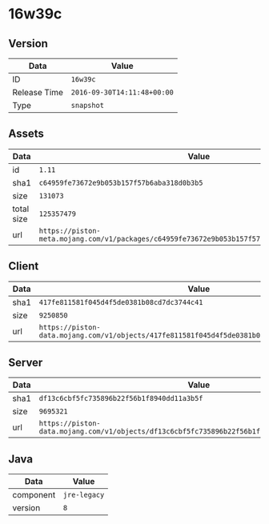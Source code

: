 # 16w39c

## Version

|**Data**        | **Value**                 |
|----------------|-------------------------|
| ID   | ```16w39c```   |
| Release Time   | ```2016-09-30T14:11:48+00:00```   |
| Type   | ```snapshot```   |

## Assets

|**Data**        | **Value**                 |
|----------------|-------------------------|
| id   | ```1.11```   |
| sha1   | ```c64959fe73672e9b053b157f57b6aba318d0b3b5```   |
| size   | ```131073```   |
| total size  | ```125357479```  |
| url       | ```https://piston-meta.mojang.com/v1/packages/c64959fe73672e9b053b157f57b6aba318d0b3b5/1.11.json``` |

## Client

|**Data**        | **Value**                 |
|----------------|-------------------------|
| sha1   | ```417fe811581f045d4f5de0381b08cd7dc3744c41```   |
| size   | ```9250850```   |
| url       | ```https://piston-data.mojang.com/v1/objects/417fe811581f045d4f5de0381b08cd7dc3744c41/client.jar``` |

## Server

|**Data**        | **Value**                 |
|----------------|-------------------------|
| sha1   | ```df13c6cbf5fc735896b22f56b1f8940dd11a3b5f```   |
| size   | ```9695321```   |
| url       | ```https://piston-data.mojang.com/v1/objects/df13c6cbf5fc735896b22f56b1f8940dd11a3b5f/server.jar``` |

## Java

|**Data**        | **Value**                 |
|----------------|-------------------------|
| component   | ```jre-legacy```   |
| version   | ```8```   |